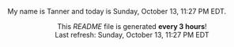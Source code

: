 My name is Tanner and today is Sunday, October 13, 11:27 PM EDT.

<p align="center">This <i>README</i> file is generated <b>every 3 hours</b>!</br>Last refresh: Sunday, October 13, 11:27 PM EDT<br /></p>
